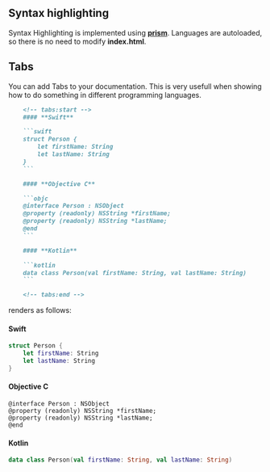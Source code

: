 Syntax highlighting
-----

Syntax Highlighting is implemented using [**prism**](https://prismjs.com/). Languages are autoloaded, so there is no need to modify **index.html**.

Tabs
-----

You can add Tabs to your documentation. This is very usefull when showing how to do something in different programming languages.

```markdown
    <!-- tabs:start -->
    #### **Swift**

    ```swift
    struct Person {
        let firstName: String
        let lastName: String
    }
    ``` 

    #### **Objective C**

    ```objc
    @interface Person : NSObject
    @property (readonly) NSString *firstName;
    @property (readonly) NSString *lastName;
    @end
    ```

    #### **Kotlin**

    ```kotlin
    data class Person(val firstName: String, val lastName: String)
    ```

    <!-- tabs:end -->
```

renders as follows:

<!-- tabs:start -->
#### **Swift**

```swift
struct Person {
    let firstName: String
    let lastName: String
}
``` 

#### **Objective C**

```objc
@interface Person : NSObject
@property (readonly) NSString *firstName;
@property (readonly) NSString *lastName;
@end
```

#### **Kotlin**

```kotlin
data class Person(val firstName: String, val lastName: String)
```

<!-- tabs:end -->
